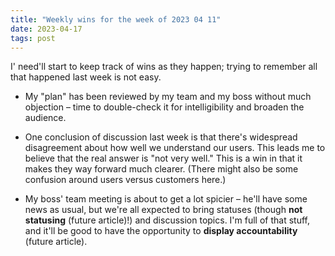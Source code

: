 ```yaml
---
title: "Weekly wins for the week of 2023 04 11"
date: 2023-04-17
tags: post
---
```


I' need'll start to keep track of wins as they happen; trying to remember all that happened last week is not easy.

- My "plan" has been reviewed by my team and my boss without much objection – time to double-check it for intelligibility and broaden the audience.

- One conclusion of discussion last week is that there's widespread disagreement about how well we understand our users. This leads me to believe that the real answer is "not very well." This is a win in that it makes they way forward much clearer. (There might also be some confusion around users versus customers here.)

- My boss' team meeting is about to get a lot spicier – he'll have some news as usual, but we're all expected to bring statuses (though **not statusing** (future article)!) and discussion topics. I'm full of that stuff, and it'll be good to have the opportunity to **display accountability** (future article).

